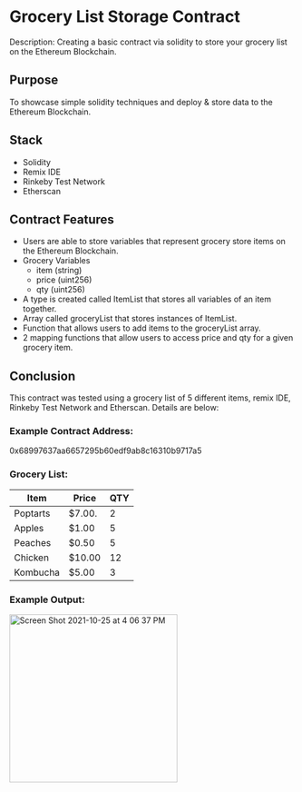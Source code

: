 # Grocery List Storage Contract
Description: Creating a basic contract via solidity to store your grocery list on the Ethereum Blockchain.

## Purpose
To showcase simple solidity techniques and deploy & store data to the Ethereum Blockchain.

## Stack
- Solidity
- Remix IDE
- Rinkeby Test Network
- Etherscan 

## Contract Features
- Users are able to store variables that represent grocery store items on the Ethereum Blockchain.
- Grocery Variables
  - item (string)
  - price (uint256)
  - qty (uint256)
- A type is created called ItemList that stores all variables of an item together.
- Array called groceryList that stores instances of ItemList.
- Function that allows users to add items to the groceryList array.
- 2 mapping functions that allow users to access price and qty for a given grocery item.

## Conclusion 
This contract was tested using a grocery list of 5 different items, remix IDE, Rinkeby Test Network and Etherscan. Details are below:

### Example Contract Address:
0x68997637aa6657295b60edf9ab8c16310b9717a5

### Grocery List:
| Item         | Price     | QTY        |
|--------------|-----------|------------|
| Poptarts     | $7.00.    | 2          |
| Apples       | $1.00     | 5          |
| Peaches      | $0.50     | 5          |
| Chicken      | $10.00    | 12         |
| Kombucha     | $5.00     | 3          |

### Example Output:
<img width="296" alt="Screen Shot 2021-10-25 at 4 06 37 PM" src="https://user-images.githubusercontent.com/62624378/138771002-135d50de-e345-4a72-823d-34dc9cd57d9f.png">
